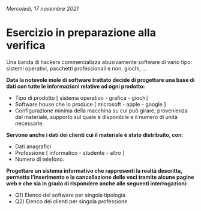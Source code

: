 *Mercoledì, 17 novembre 2021*

# Esercizio in preparazione alla verifica

Una banda di hackers commercializza abusivamente software di vario tipo: sistemi operativi, pacchetti professionali e non,  giochi, ...

**Data la notevole mole di software trattato decide di progettare una base di dati con tutte le informazioni relative ad ogni prodotto:**

- Tipo di prodotto [ sistema operativo - grafica - giochi] 
- Software house che lo produce [ microsoft - apple - google ] 
- Configurazione minima della macchina su cui può girare, provenienza del materiale, supporto sul quale è disponibile e il numero di unità necessarie.

**Servono anche i dati dei clienti cui il materiale è stato distribuito, con:**

- Dati anagrafici
- Professione [ informatico - studente - altro ] 
- Numero di telefono.

**Progettare un sistema informativo che rappresenti la realtà descritta, permetta l’inserimento e la cancellazione delle voci tramite alcune pagine web e che sia in grado di rispondere anche alle seguenti interrogazioni:**

- Q1) Elenco del software per singola tipologia
- Q2) Elenco dei clienti per singola professione